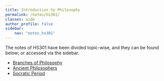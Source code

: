 ```yaml
---
title: Introduction to Philosophy
permalink: /notes/hs301/
classes: wide
author_profile: false
sidebar:
    nav: "notes_hs301"
---
```


The notes of HS301 have been divided topic-wise, and they can be found below; or accessed via the sidebar.

- [Branches of Philosophy](/notes/hs301/intro-to-phil)
- [Ancient Philosophers](/notes/hs301/anc-phil)
- [Socratic Period](/notes/hs301/socr-per)